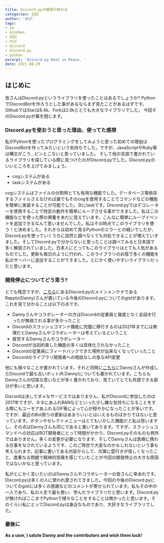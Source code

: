```yaml
---
title: Discord.pyの開発が終わる
categories: 日記
author: 'ゆぴ'
tags:
- ja
- windows
- 日記
- ゆぴ
- discord
- discord.py
- python
excerpt: 'Discord.py Rest in Peace. '
date: 2021-08-29
---
```


<!-- toc -->

## はじめに

皆さんはDiscord.pyというライブラリを使ったことはあるでしょうか?
PythonでDiscordBotを作ろうとした事があるならまず見たことがあるはずです。GithubではStarは8.4k、Forkは2.6kととても大きなライブラリでした。
今回そのDiscord.pyが幕を閉じます。

### Discord.pyを使おうと思った理由、使ってた感想

私がPythonを使ったプログラミングをしてみようと思った初めての理由はDiscordBotを作ってみたいという気持ちでした。ですが、JavaScriptやRuby等は構文がこう...ピンとこないと思っていました。
そして他の言語で書かれているライブラリを探している際に見つけたのがDiscord.pyでした。Discord.pyのいいところを上げてみましょう。
- cogシステムがある
- taskシステムがある

cogシステムはファイルの分割時とても有用な機能でした。データベース等依存するファイルさえなければ誰でもそのcogを使用することでコマンドなどの機能を簡単に実装することが可能でした。次にtaskです。Discord.pyではデコレーターを使用することで特定の動作を簡単にループさせる事ができました。私はこの機能などを使った際の興奮を未だに覚えています。こんなに簡単にループイベントを追加できるなんて思いませんでした。私はその時点でこのライブラリを使う！と決めました。それからは初めて見るPythonのエラーとの戦いでしたが、Discord.pyを使っていくうちに自然と調べなくても対処できることが増えていきました。そしてDiscord.pyで分からないと思ったことは調べてみると日本語で多く解説されていました。日本人にとってもこのライブラリはとても人気があるものでした。更新も毎日のように行われ、このライブラリのお陰で多くの機能を私のサーバーに追加することができました。とにかく使いやすいライブラリだったと思います。

### 開発停止についてどう思う?

とても残念ですが、[こちら](https://gist.github.com/Rapptz/4a2f62751b9600a31a0d3c78100287f1)にあるDiscord.pyのメインメンテナであるRapptz(Danny)さんが書いている今後のDiscord.pyについてのgistがあります。これを見て分かることは以下の点です。

- Dannyさんやコラボレーターの方はDiscordの従業員と幾度となく会話を行ったが無視される事が多かったこと
- Discordのスラッシュコマンド機能に完璧に移行するのは2021年までには無理だとDannyさんやコラボレーターは考えているということ
- 疲労するDannyさんやコラボレーター
- Discordが当初約束した機能の多くは具体化されなかったこと
- Discordの従業員にフィードバックできた場所が出来なくなっていったこと
- Discordのライブラリ開発者への相談なしの急なAPI変更

他にも様々なことが書かれています。それと同時に[こちら](https://gist.github.com/Rapptz/99cf4c1ab8b5ce584e2bf0b7ba88d5f8)にDannyさんが作成したDiscordで最も古いボット(R.Danny)についても書かれています。こちらもDannyさんの切実な思いなどが多く書かれており、見ていてとても共感できる部分が多いと思います。

Discordは決してダメなサービスではありません、私がDiscordに参加したのは2017年ですが、ネタにあふれBANなどといった少し嫌な気持ちになることをする際にもユーモアあふれるGIF等によって心が穏やかになったことが多いです。ですが、最近のBot周りの更新はあまりいいとはいえるものばかりではないと思っています。ボタンやセレクトメニューはとてもいかした機能だと私は思いますし、その点はDannyさんも同じであると書いてあります。ですが、スラッシュコマンドへの対応はBOT開発者にとって時間がかかり、Discord.pyそのものも例外ではありません。多くの変更が必要になります、そしてDannyさんは医療に携わる仕事をなされているようです、このご時世で大変なのかもしれないという事も考えられます。記事に書いてある内容からして、次第に雲行きが怪しくなったこと、度重なる問題で精神的苦痛を感じていたことが今回の開発停止の大きな原因ではないかなと思っています。

私がとにかく言いたいのはDannyさんやコラボレーターの皆さんに幸あれです。Discord.pyは多くの人に使われ愛されてきました。今回の今後のDiscord.pyについてのgistには多くの感謝などのコメントが寄せられています。私もその中の一人であり、私の人生で最も使い、学んだライブラリだと思います。Discord.pyが無ければここまでPythonで様々なことをすることは無かったと思います。そのぐらい私にとってDiscord.pyは身近なものであり、大好きなライブラリでした。

### 最後に

**As a user, I salute Danny and the contributors and wish them luck!**